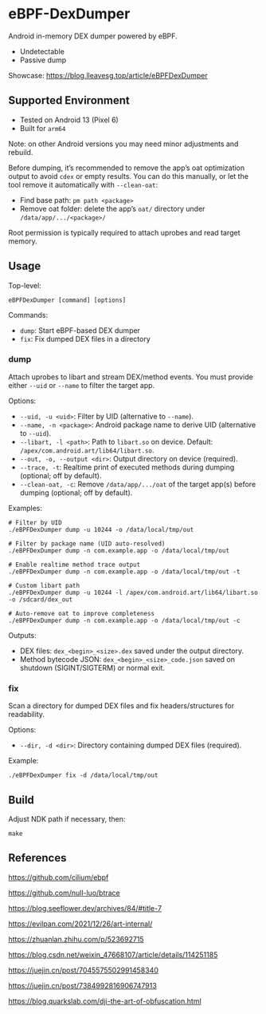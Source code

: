 # eBPF-DexDumper
Android in-memory DEX dumper powered by eBPF.

- Undetectable
- Passive dump

Showcase: https://blog.lleavesg.top/article/eBPFDexDumper

## Supported Environment
- Tested on Android 13 (Pixel 6)
- Built for `arm64`

Note: on other Android versions you may need minor adjustments and rebuild.

Before dumping, it’s recommended to remove the app’s oat optimization output to avoid `cdex` or empty results. You can do this manually, or let the tool remove it automatically with `--clean-oat`:
- Find base path: `pm path <package>`
- Remove oat folder: delete the app’s `oat/` directory under `/data/app/.../<package>/`

Root permission is typically required to attach uprobes and read target memory.

## Usage

Top-level:
```
eBPFDexDumper [command] [options]
```

Commands:
- `dump`: Start eBPF-based DEX dumper
- `fix`: Fix dumped DEX files in a directory

### dump
Attach uprobes to libart and stream DEX/method events. You must provide either `--uid` or `--name` to filter the target app.

Options:
- `--uid, -u <uid>`: Filter by UID (alternative to `--name`).
- `--name, -n <package>`: Android package name to derive UID (alternative to `--uid`).
- `--libart, -l <path>`: Path to `libart.so` on device. Default: `/apex/com.android.art/lib64/libart.so`.
- `--out, -o, --output <dir>`: Output directory on device (required).
- `--trace, -t`: Realtime print of executed methods during dumping (optional; off by default).
- `--clean-oat, -c`: Remove `/data/app/.../oat` of the target app(s) before dumping (optional; off by default).

Examples:
```
# Filter by UID
./eBPFDexDumper dump -u 10244 -o /data/local/tmp/out

# Filter by package name (UID auto-resolved)
./eBPFDexDumper dump -n com.example.app -o /data/local/tmp/out

# Enable realtime method trace output
./eBPFDexDumper dump -n com.example.app -o /data/local/tmp/out -t

# Custom libart path
./eBPFDexDumper dump -u 10244 -l /apex/com.android.art/lib64/libart.so -o /sdcard/dex_out

# Auto-remove oat to improve completeness
./eBPFDexDumper dump -n com.example.app -o /data/local/tmp/out -c
```

Outputs:
- DEX files: `dex_<begin>_<size>.dex` saved under the output directory.
- Method bytecode JSON: `dex_<begin>_<size>_code.json` saved on shutdown (SIGINT/SIGTERM) or normal exit.

### fix
Scan a directory for dumped DEX files and fix headers/structures for readability.

Options:
- `--dir, -d <dir>`: Directory containing dumped DEX files (required).

Example:
```
./eBPFDexDumper fix -d /data/local/tmp/out
```

## Build
Adjust NDK path if necessary, then:
```
make
```

## References
https://github.com/cilium/ebpf

https://github.com/null-luo/btrace

https://blog.seeflower.dev/archives/84/#title-7

https://evilpan.com/2021/12/26/art-internal/

https://zhuanlan.zhihu.com/p/523692715

https://blog.csdn.net/weixin_47668107/article/details/114251185

https://juejin.cn/post/7045575502991458340

https://juejin.cn/post/7384992816906747913

https://blog.quarkslab.com/dji-the-art-of-obfuscation.html
